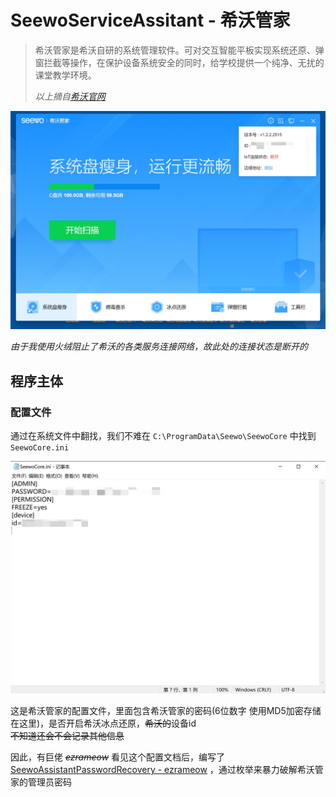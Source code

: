 # SeewoServiceAssitant - 希沃管家

> 希沃管家是希沃自研的系统管理软件。可对交互智能平板实现系统还原、弹窗拦截等操作，在保护设备系统安全的同时，给学校提供一个纯净、无扰的课堂教学环境。
>
> *以上摘自[希沃官网](https://www.seewo.com/index.php/Product/soft/cat_id/129/nid/304)*

![希沃管家](img/SeewoServiceAssitant.MainMenu.png)

*由于我使用火绒阻止了希沃的各类服务连接网络，故此处的连接状态是断开的*

## 程序主体

### 配置文件

通过在系统文件中翻找，我们不难在 ```C:\ProgramData\Seewo\SeewoCore``` 中找到 ```SeewoCore.ini```

![SeewoCore.ini](img/SeewoCore.ini.png)

这是希沃管家的配置文件，里面包含希沃管家的密码(6位数字 使用MD5加密存储在这里)，是否开启希沃冰点还原，~~希沃的~~设备id  
~~不知道还会不会记录其他信息~~

因此，有巨佬 ~~*ezrameow*~~ 看见这个配置文档后，编写了 [SeewoAssistantPasswordRecovery - ezrameow](https://github.com/ezrameow/SeewoAssistantPasswordRecovery) ，通过枚举来暴力破解希沃管家的管理员密码